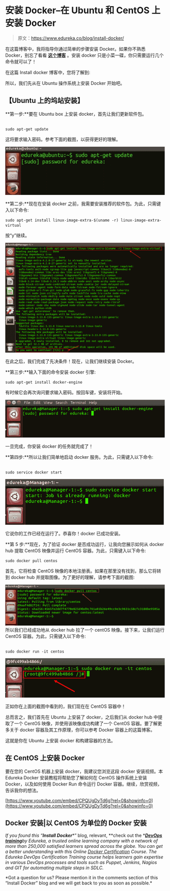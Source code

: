 # 安装 Docker–在 Ubuntu 和 CentOS 上安装 Docker

> 原文：<https://www.edureka.co/blog/install-docker/>

在这篇博客中，我将指导你通过简单的步骤安装 Docker。如果你不熟悉 Docker，别忘了看看 [**这个博客**](https://www.edureka.co/blog/docker-explained/) 。安装 docker 只是小菜一碟，你只需要运行几个命令就可以了！

在这篇 Install docker 博客中，您将了解到:

所以，我们先从在 Ubuntu 操作系统上安装 Docker 开始吧。

## **【Ubuntu 上的坞站安装】**

**第一步:**要在 Ubuntu box 上安装 docker，首先让我们更新软件包。

```

sudo apt-get update

```

这将要求输入密码。参考下面的截图，以获得更好的理解。

![UpdatePackages - Install Docker - Edureka](img/466eed0be7873754ec026e4a63e917fd.png)

**第二步:**现在在安装 docker 之前，我需要安装推荐的软件包。为此，只需键入以下命令:

```
sudo apt-get install linux-image-extra-$(uname -r) linux-image-extra-virtual

```

按“y”继续。

![Packages - Install Docker - Edureka.png](img/0f63e3da3b4917b89530749ecd50228c.png)

在此之后，我们完成了先决条件！现在，让我们继续安装 Docker。

**第三步:**输入下面的命令安装 docker 引擎:

```
sudo apt-get install docker-engine

```

有时候它会再次询问要求输入密码。按回车键，安装将开始。

![DockerEngine - Install Docker - Edureka.png](img/ef46b0cf42544246f07f9cdc7c8ec216.png)

一旦完成，你安装 docker 的任务就完成了！

**第四步:**所以让我们简单地启动 docker 服务。为此，只需键入以下命令:

```

sudo service docker start

```

![DocketService - Install Docker - Edureka](img/09620e2d2d3d5949ee5b5bd2cc2953aa.png)

它说你的工作已经在运行了。恭喜你！docker 已成功安装。

**第 5 步:**现在，为了验证 docker 是否成功运行，让我向您展示如何从 docker hub 提取 CentOS 映像并运行 CentOS 容器。为此，只需键入以下命令:

```
sudo docker pull centos

```

首先，它将检查 CentOS 映像的本地注册表。如果在那里没有找到，那么它将转到 docker hub 并提取图像。为了更好的理解，请参考下面的截图:

![PullImage - Install Docker - Edureka](img/2b6ded39499e1a1082f163e1f47c6c27.png) 所以我们已经成功地从 docker hub 拉了一个 centOS 映像。接下来，让我们运行 CentOS 容器。为此，只需键入以下命令:

```

sudo docker run -it centos

```

![Container - Install Docker - Edureka](img/2d842e3077004e5c7fdfefd8a3c4e01d.png)

正如你在上面的截图中看到的，我们现在在 CentOS 容器中！

总而言之，我们首先在 Ubuntu 上安装了 docker，之后我们从 docker hub 中提取了一个 CentOS 映像，并使用该映像成功构建了一个 CentOS 容器。要了解更多关于 docker 容器及其工作原理，你可以参考 Docker 容器上的这篇博客。

这就是你在 Ubuntu 上安装 docker 和构建容器的方法。

## **在 CentOS** 上安装 Docker

要在您的 CentOS 机器上安装 docker，我建议您浏览这段 docker 安装视频。本 Edureka Docker 安装教程将帮助您了解如何在 CentOS 操作系统上安装 Docker，以及如何使用 Docker Run 命令运行 Docker 容器。继续，欣赏视频，告诉我你的想法。

[https://www.youtube.com/embed/CPQUgDyTd6g?rel=0&showinfo=0](https://www.youtube.com/embed/CPQUgDyTd6g?rel=0&showinfo=0)

## Docker 安装|以 CentOS 为单位的 Docker 安装

*If you found this “**Install Docker****” blog, relevant, **check out the *[***DevOps training***](https://www.edureka.co/devops-certification-training)*by Edureka, a trusted online learning company with a network of more than 250,000 satisfied learners spread across the globe. You can get a better understanding with this Online [Docker Certification](https://www.edureka.co/docker-training) Course. The Edureka DevOps Certification Training course helps learners gain expertise in various DevOps processes and tools such as Puppet, Jenkins, Nagios and GIT for automating multiple steps in SDLC.*

<article class="maincontentblog">*Got a question for us? Please mention it in the comments section of this “Install Docker” blog and we will get back to you as soon as possible.*</article>